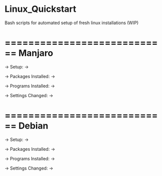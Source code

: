 # Linux_Quickstart
Bash scripts for automated setup of fresh linux installations (WIP)

============================
          Manjaro
============================
  -> Setup:
    ->

  -> Packages Installed:
    -> 

  -> Programs Installed:
    -> 

  -> Settings Changed:
    ->

============================
          Debian
============================
  -> Setup:
    ->

  -> Packages Installed:
    -> 

  -> Programs Installed:
    -> 

  -> Settings Changed:
    ->

